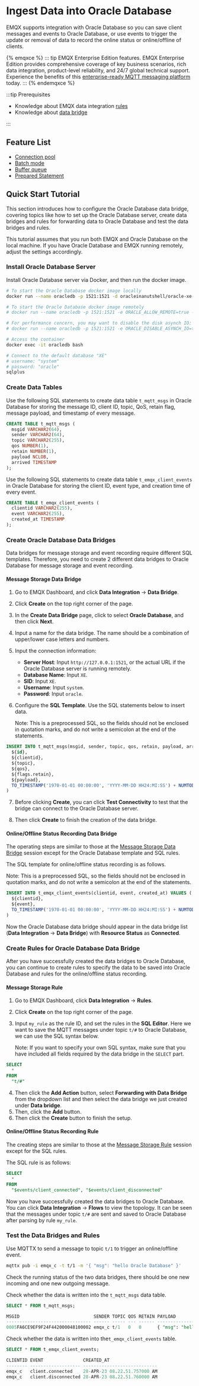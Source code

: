 # Ingest Data into Oracle Database

EMQX supports integration with Oracle Database so you can save client messages and events to Oracle Database, or use events to trigger the update or removal of data to record the online status or online/offline of clients.

{% emqxce %}
::: tip
EMQX Enterprise Edition features. EMQX Enterprise Edition provides comprehensive coverage of key business scenarios, rich data integration, product-level reliability, and 24/7 global technical support. Experience the benefits of this [enterprise-ready MQTT messaging platform](https://www.emqx.com/en/try?product=enterprise) today.
:::
{% endemqxce %}

:::tip Prerequisites

- Knowledge about EMQX data integration [rules](./rules.md)
- Knowledge about [data bridge](./data-bridges.md)

:::


## Feature List

- [Connection pool](./data-bridges.md)
- [Batch mode](./data-bridges.md)
- [Buffer queue](./data-bridges.md)
- [Prepared Statement](./data-bridges.md)

## Quick Start Tutorial

This section introduces how to configure the Oracle Database data bridge, covering topics like how to set up the Oracle Database server, create data bridges and rules for forwarding data to Oracle Database and test the data bridges and rules.

This tutorial assumes that you run both EMQX and Oracle Database on the local machine. If you have Oracle Database and EMQX running remotely, adjust the settings accordingly.

### Install Oracle Database Server

Install Oracle Database server via Docker, and then run the docker image.

```bash
# To start the Oracle Database docker image locally
docker run --name oracledb -p 1521:1521 -d oracleinanutshell/oracle-xe-11g:1.0.0

# To start the Oracle Database docker image remotely
# docker run --name oracledb -p 1521:1521 -e ORACLE_ALLOW_REMOTE=true -d oracleinanutshell/oracle-xe-11g:1.0.0

# For performance concern, you may want to disable the disk asynch IO:
# docker run --name oracledb -p 1521:1521 -e ORACLE_DISABLE_ASYNCH_IO=true -d oracleinanutshell/oracle-xe-11g:1.0.0

# Access the container
docker exec -it oracledb bash

# Connect to the default database "XE"
# username: "system"
# password: "oracle"
sqlplus
```

### Create Data Tables

Use the following SQL statements to create data table `t_mqtt_msgs` in Oracle Database for storing the message ID, client ID, topic, QoS, retain flag, message payload, and timestamp of every message.

  ```sql
  CREATE TABLE t_mqtt_msgs (
    msgid VARCHAR2(64),
    sender VARCHAR2(64),
    topic VARCHAR2(255),
    qos NUMBER(1),
    retain NUMBER(1),
    payload NCLOB,
    arrived TIMESTAMP
  );
  ```

Use the following SQL statements to create data table `t_emqx_client_events` in Oracle Database for storing the client ID, event type, and creation time of every event.

  ```sql
  CREATE TABLE t_emqx_client_events (
    clientid VARCHAR2(255),
    event VARCHAR2(255),
    created_at TIMESTAMP
  );
  ```

### Create Oracle Database Data Bridges

Data bridges for message storage and event recording require different SQL templates. Therefore, you need to create 2 different data bridges to Oracle Database for message storage and event recording.

#### Message Storage Data Bridge

1. Go to EMQX Dashboard, and click **Data Integration** -> **Data Bridge**.

2. Click **Create** on the top right corner of the page.

3. In the **Create Data Bridge** page, click to select **Oracle Database**, and then click **Next**.

4. Input a name for the data bridge. The name should be a combination of upper/lower case letters and numbers.

5. Input the connection information:

   - **Server Host**: Input `http://127.0.0.1:1521`, or the actual URL if the Oracle Database server is running remotely.
   - **Database Name**: Input `XE`.
   - **SID**: Input `XE`.
   - **Username**: Input `system`.
   - **Password**: Input `oracle`.

6. Configure the **SQL Template**. Use the SQL statements below to insert data.

   Note: This is a preprocessed SQL, so the fields should not be enclosed in quotation marks, and do not write a semicolon at the end of the statements.

  ```sql
  INSERT INTO t_mqtt_msgs(msgid, sender, topic, qos, retain, payload, arrived) VALUES(
    ${id},
    ${clientid},
    ${topic},
    ${qos},
    ${flags.retain},
    ${payload},
    TO_TIMESTAMP('1970-01-01 00:00:00', 'YYYY-MM-DD HH24:MI:SS') + NUMTODSINTERVAL(${timestamp}/1000, 'SECOND')
  )
  ```

7. Before clicking **Create**, you can click **Test Connectivity** to test that the bridge can connect to the Oracle Database server.

8. Then click **Create** to finish the creation of the data bridge.

#### Online/Offline Status Recording Data Bridge

The operating steps are similar to those at the [Message Storage Data Bridge](#message-storage-data-bridge) session except for the Oracle Database template and SQL rules.

The SQL template for online/offline status recording is as follows.

Note: This is a preprocessed SQL, so the fields should not be enclosed in quotation marks, and do not write a semicolon at the end of the statements.

```sql
INSERT INTO t_emqx_client_events(clientid, event, created_at) VALUES (
  ${clientid},
  ${event},
  TO_TIMESTAMP('1970-01-01 00:00:00', 'YYYY-MM-DD HH24:MI:SS') + NUMTODSINTERVAL(${timestamp}/1000, 'SECOND')
)
```

Now the Oracle Database data bridge should appear in the data bridge list (**Data Integration** -> **Data Bridge**) with **Resource Status** as **Connected**.

### Create Rules for Oracle Database Data Bridge

After you have successfully created the data bridges to Oracle Database, you can continue to create rules to specify the data to be saved into Oracle Database and rules for the online/offline status recording.

#### Message Storage Rule

1. Go to EMQX Dashboard, click **Data Integration** -> **Rules**.

2. Click **Create** on the top right corner of the page.

3. Input `my_rule` as the rule ID, and set the rules in the **SQL Editor**. Here we want to save the MQTT messages under topic `t/#`  to Oracle Database, we can use the SQL syntax below.

   Note: If you want to specify your own SQL syntax, make sure that you have included all fields required by the data bridge in the `SELECT` part.

```sql
SELECT
  *
FROM
  "t/#"
```

4. Then click the **Add Action** button, select **Forwarding with Data Bridge** from the dropdown list and then select the data bridge we just created under **Data bridge**.
5. Then, click the **Add** button.
6. Then click the **Create** button to finish the setup.

#### Online/Offline Status Recording Rule

The creating steps are similar to those at the [Message Storage Rule](#message-storage-rule) session except for the SQL rules.

The SQL rule is as follows:

```sql
SELECT
  *
FROM
  "$events/client_connected", "$events/client_disconnected"
```

Now you have successfully created the data bridges to Oracle Database. You can click **Data Integration** -> **Flows** to view the topology. It can be seen that the messages under topic `t/#`  are sent and saved to Oracle Database after parsing by rule  `my_rule`.

### Test the Data Bridges and Rules

Use MQTTX  to send a message to topic  `t/1`  to trigger an online/offline event.

```bash
mqttx pub -i emqx_c -t t/1 -m '{ "msg": "hello Oracle Database" }'
```

Check the running status of the two data bridges, there should be one new incoming and one new outgoing message.

Check whether the data is written into the `t_mqtt_msgs` data table.

```sql
SELECT * FROM t_mqtt_msgs;

MSGID                            SENDER TOPIC QOS RETAIN PAYLOAD                            ARRIVED
-------------------------------- ------ ----- --- ------ ---------------------------------- ----------------------------
0005FA6CE9EF9F24F442000048100002 emqx_c t/1   0   0      { "msg": "hello Oracle Database" } 28-APR-23 08.22.51.760000 AM

```

Check whether the data is written into the`t_emqx_client_events` table.

```sql
SELECT * FROM t_emqx_client_events;

CLIENTID EVENT               CREATED_AT
-------- ------------------- ----------------------------
emqx_c   client.connected    28-APR-23 08.22.51.757000 AM
emqx_c   client.disconnected 28-APR-23 08.22.51.760000 AM
```
